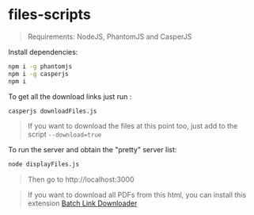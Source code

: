 # files-scripts

> Requirements: NodeJS, PhantomJS and CasperJS

Install dependencies:
```bash
npm i -g phantomjs
npm i -g casperjs
npm i
```

To get all the download links just run :
```bash
casperjs downloadFiles.js
```

> If you want to download the files at this point too, just add to the script `--download=true`

To run the server and obtain the "pretty" server list:
```bash
node displayFiles.js
```
> Then go to http://localhost:3000

> If you want to download all PDFs from this html, you can install this extension [Batch Link Downloader](https://chrome.google.com/webstore/detail/batch-link-downloader/aiahkbnnpafepcgnhhecilboebmmolnn/related)
